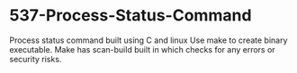 # 537-Process-Status-Command
Process status command built using C and linux
Use make to create binary executable.  Make has scan-build built in which checks for any errors or security risks.
